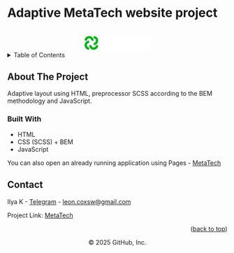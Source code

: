 # Adaptive MetaTech website project 

<a name="readme-top"></a>

<!-- PROJECT LOGO -->
<br />
<div align="center">
  <a href="https://github.com/kilymax/metatech">
    <img src="/images/logo.svg" alt="Positivus Logo" width="150" >
  </a>
</div>

<!-- TABLE OF CONTENTS -->
<details>
  <summary>Table of Contents</summary>
  <ol>
    <li>
      <a href="#about-the-project">About The Project</a>
      <ul>
        <li><a href="#built-with">Built With</a></li>
      </ul>
    </li>
    <li><a href="#contact">Contact</a></li>
  </ol>
</details>



<!-- ABOUT THE PROJECT -->
## About The Project

Adaptive layout using HTML, preprocessor SCSS according to the BEM methodology and JavaScript.

<!-- Demo video on YouTube [here]() -->

<!-- <p align="right">(<a href="#readme-top">back to top</a>)</p> -->


### Built With

* HTML
* CSS (SCSS) + BEM
* JavaScript

<!-- <p align="right">(<a href="#readme-top">back to top</a>)</p> -->

You can also open an already running application using Pages - [MetaTech]()
<!-- <p align="right">(<a href="#readme-top">back to top</a>)</p> -->


<!-- CONTACT -->
## Contact

Ilya K - [Telegram](https://t.me/leoncox) - leon.coxsw@gmail.com

Project Link: [MetaTech](https://github.com/kilymax/metatech)

<p align="right">(<a href="#readme-top">back to top</a>)</p>

<div align="center">
© 2025 GitHub, Inc.
</div>
